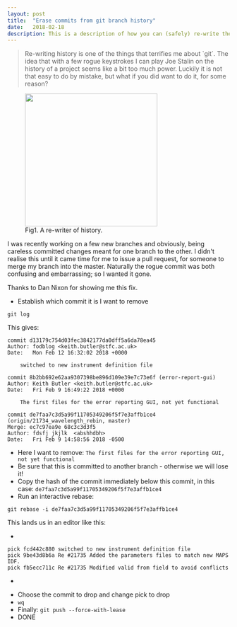 ```yaml
---
layout: post
title:  "Erase commits from git branch history"
date:   2018-02-18
description: This is a description of how you can (safely) re-write the history of a Git branch to remove unwanted commits.
---
```



<blockquote>Re-writing history is one of the things that terrifies me about `git`. The idea that with a few rogue keystrokes I can play Joe Stalin on the history of a project seems like a bit too much power. Luckily it is not that easy to do by mistake, but what if you did want to do it, for some reason?</blockquote>


<figure>
	<img src="{{ '/assets/images/stalin.jpg' | prepend: site.baseurl }}" alt="" width="300"> 
	<figcaption>Fig1. A re-writer of history.</figcaption>
</figure>

I was recently working on a few new branches and obviously, being careless committed changes meant for one branch to the other. I didn't realise this until it came time for me to issue a pull request, for someone to merge my branch into the master. Naturally the rogue commit was both confusing and embarrassing; so I wanted it gone. 

Thanks to Dan Nixon for showing me this fix.

* Establish which commit it is I want to remove  

```
git log
```

This gives:

```
commit d13179c754d03fec3842177da0dff5a6da78ea45
Author: fodblog <keith.butler@stfc.ac.uk>
Date:   Mon Feb 12 16:32:02 2018 +0000

    switched to new instrument definition file

commit 8b2bb692e62aa9307398be896d109e39e7c73e6f (error-report-gui)
Author: Keith Butler <keith.butler@stfc.ac.uk>
Date:   Fri Feb 9 16:49:22 2018 +0000

    The first files for the error reporting GUI, not yet functional

commit de7faa7c3d5a99f11705349206f5f7e3affb1ce4 (origin/21734_wavelength_rebin, master)
Merge: ec7c97ea9e 68c3c3d3f5
Author: fdsfj jkjlk  <abshhdbh>
Date:   Fri Feb 9 14:58:56 2018 -0500
```
* Here I want to remove: `The first files for the error reporting GUI, not yet functional`
* Be sure that this is committed to another branch - otherwise we will lose it!
* Copy the hash of the commit immediately below this commit, in this case: `de7faa7c3d5a99f11705349206f5f7e3affb1ce4`
* Run an interactive rebase:

 ```
 git rebase -i de7faa7c3d5a99f11705349206f5f7e3affb1ce4
 ```
 
This lands us in an editor like this:

-

	pick fcd442c880 switched to new instrument definition file
	pick 9be43d8b6a Re #21735 Added the parameters files to match new MAPS IDF.
	pick fb5ecc711c Re #21735 Modified valid from field to avoid conflicts
-
* Choose the commit to drop and change pick to drop
* `wq`
* Finally: `git push --force-with-lease`
* DONE

